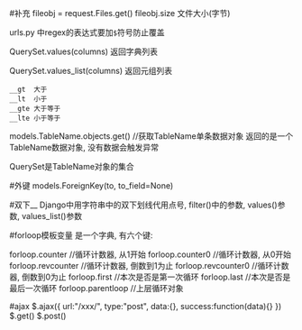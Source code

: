 #补充
fileobj = request.Files.get()
fileobj.size    文件大小(字节)

urls.py 中regex的表达式要加`$`符号防止覆盖

QuerySet.values(columns) 返回字典列表

QuerySet.values_list(columns) 返回元组列表

```
__gt  大于
__lt  小于
__gte 大于等于
__lte 小于等于
```
models.TableName.objects.get()    //获取TableName单条数据对象
返回的是一个TableName数据对象, 没有数据会触发异常

QuerySet是TableName对象的集合

#外键
models.ForeignKey(to, to_field=None)

#双下__
Django中用字符串中的双下划线代用点号,
filter()中的参数,
values()参数,
values_list()参数

#forloop模板变量
是一个字典, 有六个键:

forloop.counter       //循环计数器, 从1开始
forloop.counter0      //循环计数器, 从0开始
forloop.revcounter    //循环计数器, 倒数到1为止
forloop.revcounter0   //循环计数器, 倒数到0为止
forloop.first         //本次是否是第一次循环
forloop.last          //本次是否是最后一次循环
forloop.parentloop    //上层循环对象

#ajax
$.ajax({
  url:"/xxx/",
  type:"post",
  data:{},
  success:function(data){}
  })
$.get()
$.post()
